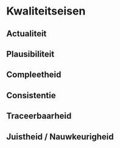 # Kwaliteitseisen

## Actualiteit

## Plausibiliteit

## Compleetheid

## Consistentie

## Traceerbaarheid

## Juistheid / Nauwkeurigheid